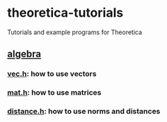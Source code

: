 # theoretica-tutorials
Tutorials and example programs for Theoretica

## [algebra](https://github.com/chaotic-society/theoretica-tutorials/tree/main/algebra)

### [vec.h](https://github.com/chaotic-society/theoretica-tutorials/blob/main/algebra/vec.md): how to use vectors
### [mat.h](https://github.com/chaotic-society/theoretica-tutorials/blob/main/algebra/mat.md): how to use matrices
### [distance.h](https://github.com/chaotic-society/theoretica-tutorials/blob/main/algebra/distance.md): how to use norms and distances
